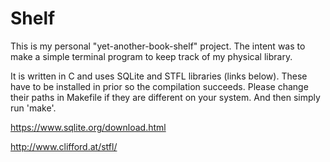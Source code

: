 # Shelf

This is my personal "yet-another-book-shelf" project.
The intent was to make a simple terminal program to keep track of my physical
library.

It is written in C and uses SQLite and STFL libraries (links below).
These have to be installed in prior so the compilation succeeds.
Please change their paths in Makefile if they are different on your system.
And then simply run 'make'.

https://www.sqlite.org/download.html

http://www.clifford.at/stfl/
